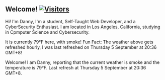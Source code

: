 <h2>Welcome! <a href="https://github.com/garcia-danny"> <img src="https://visitor-badge.laobi.icu/badge?page_id=garcia-danny" alt="Visitors"></a></h2>


Hi! I'm Danny, I'm a student, Self-Taught Web Developer, and a CyberSecurity Enthusiast. 
I am located in Los Angeles, California, studying in Cpmputer Science and Cybersecurity.

It is currently 79°F here, with smoke!
Fun Fact: The weather above gets refreshed hourly, I was last refreshed on Thursday 5 September at 20:36 GMT+8! 


Welcome! I am Danny, reporting that the current weather is smoke and the temperature is 79°F.
Last refresh at Thursday 5 September at 20:36 GMT+8.
